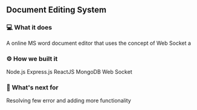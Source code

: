 ## Document Editing System

### 💻 What it does
A online MS word document editor that uses the concept of Web Socket a

### ⚙️ How we built it
Node.js
Express.js
ReactJS
MongoDB
Web Socket 

### 🚀 What's next for
Resolving few error and adding more functionality
